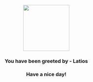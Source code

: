 <p align="center">
            <img src="https://raw.githubusercontent.com/PokeAPI/sprites/master/sprites/pokemon/381.png" width="150" height="150">
          </p>
          <h3 align="center">You have been greeted by - <b>Latios</b></h3>
          <h3 align="center">Have a nice day!</h3>
        